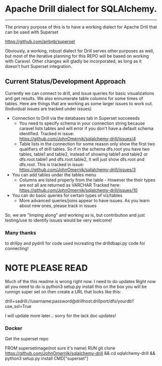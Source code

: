 # Apache Drill dialect for SQLAlchemy.
---
The primary purpose of this is to have a working dialect for Apache Drill that can be used with Superset 

https://github.com/airbnb/superset

Obviously, a working, robust dialect for Drill serves other purposes as well, but most of the iterative planning for this REPO will be based on working with Caravel. Other changes will gladly be incorporated, as long as it doesn't hurt Superset integration. 

## Current Status/Development Approach
Currently we can connect to drill, and issue queries for basic visualizations and get results. We also ennumerate table columns for some times of tables. Here are things that are working as some larger issues to work out. (Individual issues are tracked under issues)

* Connection to Drill via the databases tab in Superset succeeeds
  * You need to specify schema in your connection string because caravel lists tables and will error if you don't have a default schema identified. Tracked in issue: https://github.com/JohnOmernik/sqlalchemy-drill/issues/4
  * Table lists in the connection for some reason only show the first two qualifiers of drill tables.  So if in the schema dfs.root you have two tables, table1 and table2, instead of showing table1 and table2 or dfs.root.table1 and dfs.root.table2, it will just show dfs.root and dfs.root.  This is tracked in issue: https://github.com/JohnOmernik/sqlalchemy-drill/issues/3
* You can add tables under the tables menu
  * Columns are listed properly from the table - However the their types are not all are returned as VARCHAR Tracked here: https://github.com/JohnOmernik/sqlalchemy-drill/issues/10
* You can do basic queries for certain types of viz/tables
  * More advanced queries/joins appear to have issues. As you learn about new ones, please track in issues

So, we are "limping along" and working as is, but contribution and just testing/use to identify issues would be very welcome! 


### Many thanks
to drillpy and pydrill for code used increating the drilldbapi.py code for connecting!

# NOTE PLEASE READ
Much of the this readme is wrong right now. I need to do updates
Right now all you need to do is python3 setup.py install this on the box you will be runnign super set on then create a URL that looks like this:

drill+sadrill://username:password@drillhost:drillport/dfs/yourdb?use_ssl=True

I will update more later... sorry for the lack doc updates!



### Docker 
Get the superset repo

FROM supersetimage(not sure it's name)
RUN git clone https://github.com/JohnOmernik/sqlalchemy-drill && cd sqlalchemy-drill && python3 setup.py install 
CMD["superset"]

